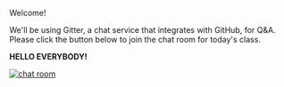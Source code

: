 Welcome!

We'll be using Gitter, a chat service that integrates with GitHub, for Q&A. Please click the button below to join the chat room for today's class.

**HELLO EVERYBODY!**

[![chat room](https://badges.gitter.im/githubteacher/fluffy-octo-guacamole.svg)](https://gitter.im/githubteacher/fluffy-octo-guacamole?utm_source=badge&utm_medium=badge&utm_campaign=pr-badge&utm_content=badge)
